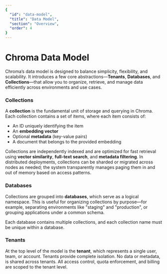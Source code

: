 ```yaml
---
{
  "id": "data-model",
  "title": "Data Model",
  "section": "Overview",
  "order": 4
}
---
```


# Chroma Data Model

Chroma’s data model is designed to balance simplicity, flexibility, and scalability. It introduces a few core abstractions—**Tenants**, **Databases**, and **Collections**—that allow you to organize, retrieve, and manage data efficiently across environments and use cases.

### Collections

A **collection** is the fundamental unit of storage and querying in Chroma. Each collection contains a set of items, where each item consists of:

- An ID uniquely identifying the item
- An **embedding vector**
- Optional **metadata** (key-value pairs)
- A document that belongs to the provided embedding

Collections are independently indexed and are optimized for fast retrieval using **vector similarity**, **full-text search**, and **metadata filtering**. In distributed deployments, collections can be sharded or migrated across nodes as needed; the system transparently manages paging them in and out of memory based on access patterns.

### Databases

Collections are grouped into **databases**, which serve as a logical namespace. This is useful for organizing collections by purpose—for example, separating environments like "staging" and "production", or grouping applications under a common schema.

Each database contains multiple collections, and each collection name must be unique within a database.

### Tenants

At the top level of the model is the **tenant**, which represents a single user, team, or account. Tenants provide complete isolation. No data or metadata, is shared across tenants. All access control, quota enforcement, and billing are scoped to the tenant level.
